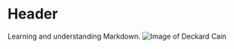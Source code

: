 # Header
Learning and understanding Markdown.
![Image of Deckard Cain](https://wallpaperaccess.com/full/1822197.jpg)
